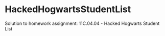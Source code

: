 # HackedHogwartsStudentList
Solution to homework assignment: 11C.04.04 - Hacked Hogwarts Student List
